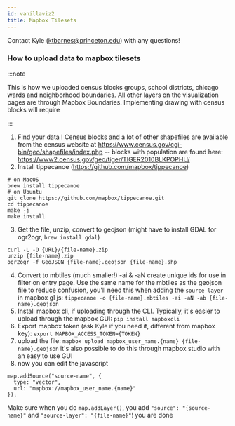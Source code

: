 ```yaml
---
id: vanillaviz2
title: Mapbox Tilesets
---
```

Contact Kyle (ktbarnes@princeton.edu) with any questions!

### How to upload data to mapbox tilesets

:::note

This is how we uploaded census blocks groups, school districts, chicago wards and neighborhood boundaries. All other layers on the visualization pages are through Mapbox Boundaries. Implementing drawing with census blocks will require

:::
1. Find your data ! Census blocks and a lot of other shapefiles are available from the census website at https://www.census.gov/cgi-bin/geo/shapefiles/index.php -- blocks with population are found here: https://www2.census.gov/geo/tiger/TIGER2010BLKPOPHU/
2. Install tippecanoe (https://github.com/mapbox/tippecanoe)

```
# on MacOS
brew install tippecanoe
# on Ubuntu
git clone https://github.com/mapbox/tippecanoe.git
cd tippecanoe
make -j
make install
```

3. Get the file, unzip, convert to geojson (might have to install GDAL for ogr2ogr, `brew install gdal`)

```
curl -L -O {URL}/{file-name}.zip
unzip {file-name}.zip
ogr2ogr -f GeoJSON {file-name}.geojson {file-name}.shp
```

4. Convert to mbtiles (much smaller!) -ai & -aN create unique ids for use in filter on entry page. Use the same name for the mbtiles as the geojson file to reduce confusion, you'll need this when adding the `source-layer` in mapbox gl js: `tippecanoe -o {file-name}.mbtiles -ai -aN -ab {file-name}.geojson`
5. Install mapbox cli, if uploading through the CLI. Typically, it's easier to upload through the mapbox GUI: `pip install mapboxcli`
6. Export mapbox token (ask Kyle if you need it, different from mapbox key): `export MAPBOX_ACCESS_TOKEN={TOKEN}`
7. upload the file: `mapbox upload mapbox_user_name.{name} {file-name}.geojson` it's also possible to do this through mapbox studio with an easy to use GUI
8. now you can edit the javascript

```
map.addSource("source-name", {
  type: "vector",
  url: "mapbox://mapbox_user_name.{name}"
});
```

Make sure when you do `map.addLayer()`, you add `"source": "{source-name}"` and `"source-layer": "{file-name}"`! you are done
